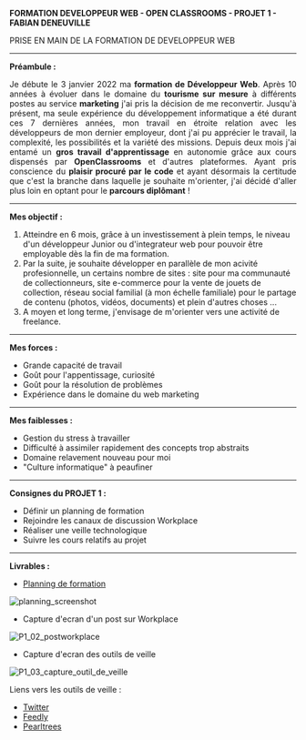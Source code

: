 <b>FORMATION DEVELOPPEUR WEB - OPEN CLASSROOMS - PROJET 1 - FABIAN DENEUVILLE</b>

PRISE EN MAIN DE LA FORMATION DE DEVELOPPEUR WEB

----

<b>Préambule :</b>

<p align="justify">Je débute le 3 janvier 2022 ma <b>formation de Développeur Web</b>. Après 10 années à évoluer dans le domaine du <b>tourisme sur mesure</b> à différents postes au service <b>marketing</b> j'ai pris la décision de me reconvertir. Jusqu'à présent, ma seule expérience du développement informatique a été durant ces 7 dernières années, mon travail en étroite relation avec les développeurs de mon dernier employeur, dont j'ai pu apprécier le travail, la complexité, les possibilités et la variété des missions.
Depuis deux mois j'ai entamé un <b>gros travail d'apprentissage</b> en autonomie grâce aux cours dispensés par <b>OpenClassrooms</b> et d'autres plateformes. Ayant pris conscience du <b>plaisir procuré par le code</b> et ayant désormais la certitude que c'est la branche dans laquelle je souhaite m'orienter, j'ai décidé d'aller plus loin en optant pour le <b>parcours diplômant</b> !</p>

---

<b>Mes objectif :</b>
1.  Atteindre en 6 mois, grâce à un investissement à plein temps, le niveau d'un développeur Junior ou d'integrateur web pour pouvoir être employable dès la fin de ma formation.
2.  Par la suite, je souhaite développer en parallèle de mon acivité profesionnelle, un certains nombre de sites : site pour ma communauté de collectionneurs, site e-commerce pour la vente de jouets de collection, réseau social familial (à mon échelle familiale) pour le partage de contenu (photos, vidéos, documents) et plein d'autres choses ...
3.  A moyen et long terme, j'envisage de m'orienter vers une activité de freelance.

---

<b>Mes forces :</b>
- Grande capacité de travail
- Goût pour l'appentissage, curiosité
- Goût pour la résolution de problèmes
- Expérience dans le domaine du web marketing

---

<b>Mes faiblesses :</b>
- Gestion du stress à travailler
- Difficulté à assimiler rapidement des concepts trop abstraits
- Domaine relavement nouveau pour moi
- "Culture informatique" à peaufiner 

----

<b>Consignes du PROJET 1 :</b>
- Définir un planning de formation
- Rejoindre les canaux de discussion Workplace
- Réaliser une veille technologique
- Suivre les cours relatifs au projet

----

<b>Livrables :</b>

- <a href="https://calendar.google.com/calendar/embed?src=griu8u3uhtmlo7p1eb2furpgv4%40group.calendar.google.com&ctz=Europe%2FParis" target="_blank">Planning de formation</a>

![planning_screenshot](https://user-images.githubusercontent.com/94392055/147943672-6bf940ec-f43c-4b7e-bdea-00920b4e862a.png)

- Capture d'ecran d'un post sur Workplace

![P1_02_postworkplace](https://user-images.githubusercontent.com/94392055/147943177-6b56ddfc-b5d1-4ab5-b40b-bda7f6c6fa78.png)

- Capture d'ecran des outils de veille

![P1_03_capture_outil_de_veille](https://user-images.githubusercontent.com/94392055/147947909-d135d80e-8f89-4f23-83b9-b28b474457fa.png)

Liens vers les outils de veille :

- <a href="https://twitter.com/FaaabDeneuville">Twitter</a>
- <a href="https://feedly.com/i/subscription/feed%2Fhttps%3A%2F%2Ffeedly.com%2Ff%2FHlFUHR7uNJ0Sl6PZR5zTQdNl">Feedly</a>
- <a href="https://www.pearltrees.com/fabiandeneuville">Pearltrees</a>
